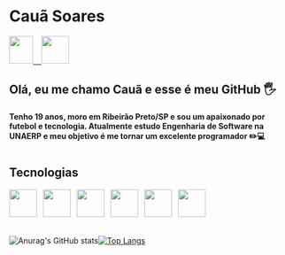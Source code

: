 # **Cauã Soares**

<div>
<a href = "https://www.linkedin.com/in/ocauasoares/" target="_blank">
<img src="https://cdn.jsdelivr.net/gh/devicons/devicon/icons/linkedin/linkedin-original.svg" width="43" height="50"/>
&ensp;
<a href = "mailto:casoares016@gmail.com" target="_blank">
<img src="https://cdn.icon-icons.com/icons2/272/PNG/512/Gmail_29991.png" width="50" height="50"></a>
</div>

## Olá, eu me chamo Cauã e esse é meu GitHub 🖐️

#### Tenho 19 anos, moro em Ribeirão Preto/SP e sou um apaixonado por futebol e tecnologia. Atualmente estudo Engenharia de Software na UNAERP e meu objetivo é me tornar um excelente programador ✏️💻

#

## Tecnologias

<div>
<img src="https://cdn.jsdelivr.net/gh/devicons/devicon/icons/html5/html5-original.svg" width="50" height="50" />
&ensp;<img src="https://cdn.jsdelivr.net/gh/devicons/devicon/icons/css3/css3-original.svg" width="50" height="50" />
&ensp;<img src="https://cdn.jsdelivr.net/gh/devicons/devicon/icons/javascript/javascript-original.svg" width="50" height="50" />
&ensp;<img src="https://cdn.jsdelivr.net/gh/devicons/devicon/icons/typescript/typescript-original.svg" width="50" height="50" />
&ensp;<img src="https://cdn.jsdelivr.net/gh/devicons/devicon/icons/nodejs/nodejs-original.svg" width="50" height="50" />
&ensp;<img src="https://cdn.jsdelivr.net/gh/devicons/devicon/icons/c/c-original.svg" width="50" height="50" />
</div>

<br/>

![Anurag's GitHub stats](https://github-readme-stats.vercel.app/api?username=ocsoares&show_icons=true&theme=tokyonight)[![Top Langs](https://github-readme-stats.vercel.app/api/top-langs/?username=ocsoares&layout=compact&theme=tokyonight)](https://github.com/ocsoares/github-readme-stats)

